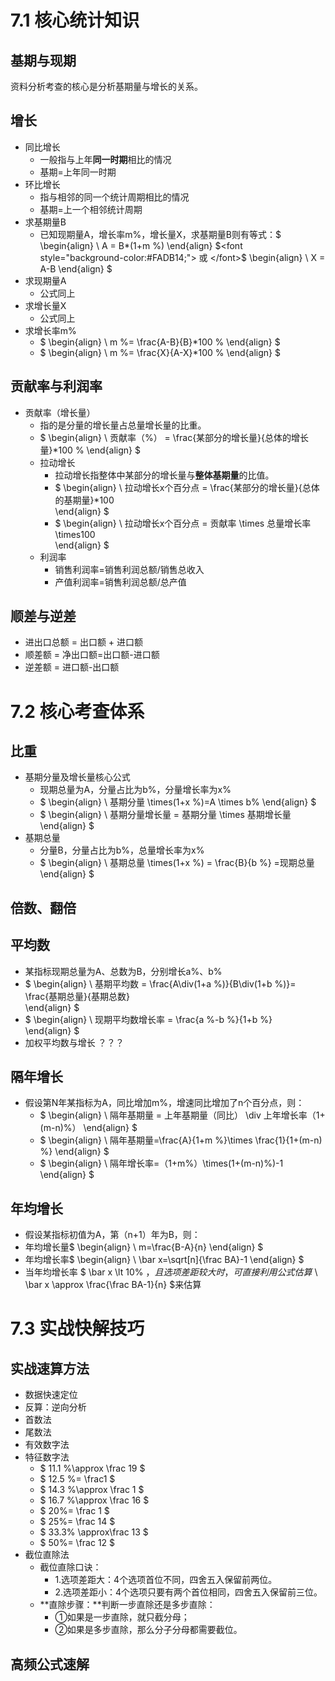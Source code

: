# 7.1 核心统计知识

## 基期与现期

资料分析考查的核心是分析基期量与增长的关系。

## 增长

+ 同比增长
  + 一般指与上年**同一时期**相比的情况
  + 基期=上年同一时期
+ 环比增长
  + 指与相邻的同一个统计周期相比的情况
  + 基期=上一个相邻统计周期
+ 求基期量B
  + 已知现期量A，增长率m%，增长量X，求基期量B则有等式：$ \begin{align}
\ A = B*(1+m \%)
\end{align} $<font style="background-color:#FADB14;"> 或  </font>$ \begin{align}
\ X = A-B
\end{align} $
+ 求现期量A
  + 公式同上
+ 求增长量X
  + 公式同上
+ 求增长率m%
  + $ \begin{align}
\ m \%= \frac{A-B}{B}*100 \%
\end{align} $
  + $ \begin{align}
\ m \%= \frac{X}{A-X}*100 \%
\end{align} $

## 贡献率与利润率

+ 贡献率（增长量）
  + 指的是分量的增长量占总量增长量的比重。
  + $ \begin{align}
\ 贡献率（\%） = \frac{某部分的增长量}{总体的增长量}*100 \%
\end{align} $
  + 拉动增长
    + 拉动增长指整体中某部分的增长量与**整体基期量**的比值。
    + $ \begin{align}
\ 拉动增长x个百分点 = \frac{某部分的增长量}{总体的基期量}*100  
\end{align} $
    + $ \begin{align}
\ 拉动增长x个百分点 = 贡献率 \times 总量增长率 \times100  
\end{align} $
  + 利润率
    + 销售利润率=销售利润总额/销售总收入
    + 产值利润率=销售利润总额/总产值

## 顺差与逆差

+ 进出口总额 = 出口额 + 进口额
+ 顺差额 = 净出口额=出口额-进口额
+ 逆差额 = 进口额-出口额

# 7.2 核心考查体系

## 比重

+ 基期分量及增长量核心公式
  + 现期总量为A，分量占比为b%，分量增长率为x%
  + $ \begin{align}
\ 基期分量 \times(1+x \%)=A \times b\%
\end{align} $
  + $ \begin{align}
\ 基期分量增长量 = 基期分量 \times 基期增长量  
\end{align} $
+ 基期总量
  + 分量B，分量占比为b%，总量增长率为x%
  + $ \begin{align}
\ 基期总量 \times(1+x \%) = \frac{B}{b \%}  =现期总量
\end{align} $

## 倍数、翻倍

## 平均数

+ 某指标现期总量为A、总数为B，分别增长a%、b%
+ $ \begin{align}
\ 基期平均数 = \frac{A\div(1+a \%)}{B\div(1+b \%)}= \frac{基期总量}{基期总数}  
\end{align} $
+ $ \begin{align}
\ 现期平均数增长率 = \frac{a \%-b \%}{1+b \%}  
\end{align} $
+ 加权平均数与增长 ？？？

## 隔年增长

+ 假设第N年某指标为A，同比增加m%，增速同比增加了n个百分点，则：
  + $ \begin{align}
\ 隔年基期量 = 上年基期量（同比） \div 上年增长率（1+(m-n)\%）
\end{align} $
  + $ \begin{align}
\ 隔年基期量=\frac{A}{1+m \%}\times \frac{1}{1+(m-n) \%}
\end{align} $
  + $ \begin{align}
\ 隔年增长率=（1+m\%）\times(1+(m-n)\%)-1
\end{align} $

## 年均增长

+ 假设某指标初值为A，第（n+1）年为B，则：
+ 年均增长量$ \begin{align}
\ m=\frac{B-A}{n}
\end{align} $
+ 年均增长率$ \begin{align}
\ \bar x=\sqrt[n]{\frac BA}-1
\end{align} $
+ 当年均增长率 $ \bar x \lt 10\% $，且选项差距较大时，可直接利用公式估算$ \ \bar x \approx \frac{\frac BA-1}{n} $来估算

# 7.3 实战快解技巧

## 实战速算方法

+ 数据快速定位
+ 反算：逆向分析
+ 首数法
+ 尾数法
+ 有效数字法
+ 特征数字法
  + $ 11.1 \%\approx \frac 19 $
  + $ 12.5 \%= \frac1 $
  + $ 14.3 \%\approx \frac 1 $
  + $ 16.7 \%\approx \frac 16 $
  + $ 20\%= \frac 1 $
  + $ 25\%= \frac 14 $
  + $ 33.3\% \approx\frac 13 $
  + $ 50\%= \frac 12 $
+ 截位直除法
  + 截位直除口诀：
    + 1.选项差距大：4个选项首位不同，四舍五入保留前两位。
    + 2.选项差距小：4个选项只要有两个首位相同，四舍五入保留前三位。
  + **直除步骤：**判断一步直除还是多步直除：
    + ①如果是一步直除，就只截分母；
    + ②如果是多步直除，那么分子分母都需要截位。

## 高频公式速解
